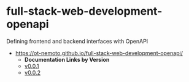 # full-stack-web-development-openapi

Defining frontend and backend interfaces with OpenAPI

- https://ot-nemoto.github.io/full-stack-web-development-openapi/
  - **Documentation Links by Version**
  - [v0.0.1](https://ot-nemoto.github.io/full-stack-web-development-openapi/001.html)
  - [v0.0.2](https://ot-nemoto.github.io/full-stack-web-development-openapi/002.html)
